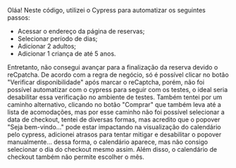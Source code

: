 Oláa! 
Neste código, utilizei o Cypress para automatizar os seguintes passos:
- Acessar o endereço da página de reservas;
- Selecionar período de dias;
- Adicionar 2 adultos;
- Adicionar 1 criança de até 5 anos.
  
Entretanto, não consegui avançar para a finalização da reserva devido o reCpatcha. De acordo com a regra de negócio, só é possível clicar no botão "Verificar disponibilidade" após
marcar o reCaptcha, porém, não foi possível automatizar com o cypress para seguir com os testes, o ideal seria desabilitar essa verificação no ambiente de testes.
Também tentei por um caminho alternativo, clicando no botão "Comprar" que também leva até a lista de acomodações, mas por esse caminho não foi possível selecionar a data de checkout,
tentei de diversas formas, mas acredito que o popover "Seja bem-vindo..." pode estar impactando na visualização do calendário pelo cypress, adicionei atrasos para tentar mitigar e desabilitar o popover manualmente... dessa forma, o calendário aparece, mas não consigo selecionar o dia do checkout mesmo assim. Além disso, o calendário de checkout também não permite escolher o mês.
